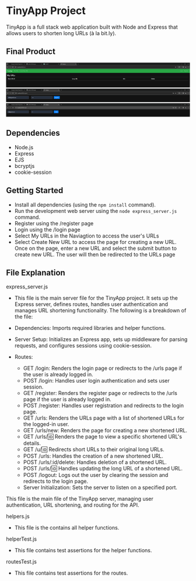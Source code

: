 # TinyApp Project

TinyApp is a full stack web application built with Node and Express that allows users to shorten long URLs (à la bit.ly).

## Final Product

!["TinyApp - URLs Page"](images/TinyApp%20-%20URLs%20Page.png)
!["TinyApp - Register Page"](images/TinyApp%20-%20Register%20Page.png)
!["TinyApp - Login Page"](images/TinyApp%20-%20Login%20Page.png)

## Dependencies

- Node.js
- Express
- EJS
- bcryptjs
- cookie-session

## Getting Started

- Install all dependencies (using the `npm install` command).
- Run the development web server using the `node express_server.js` command.
- Register using the /register page
- Login using the /login page
- Select My URLs in the Naviagtion to access the user's URLs
- Select Create New URL to access the page for creating a new URL. Once on the page, enter a new URL and select the submit button to create new URL. The user will then be redirected to the URLs page

## File Explanation

express_server.js
- This file is the main server file for the TinyApp project. It sets up the Express server, defines routes, handles user authentication and manages URL shortening functionality. The following is a breakdown of the file:

- Dependencies: Imports required libraries and helper functions.
- Server Setup: Initializes an Express app, sets up middleware for parsing requests, and configures sessions using cookie-session.
- Routes:
    - GET /login: Renders the login page or redirects to the /urls page if the user is already logged in.
    - POST /login: Handles user login authentication and sets user session.
    - GET /register: Renders the register page or redirects to the /urls page if the user is already logged in.
    - POST /register: Handles user registration and redirects to the login page.
    - GET /urls: Renders the URLs page with a list of shortened URLs for the logged-in user.
    - GET /urls/new: Renders the page for creating a new shortened URL.
    - GET /urls/:id: Renders the page to view a specific shortened URL's details.
    - GET /u/:id: Redirects short URLs to their original long URLs.
    - POST /urls: Handles the creation of a new shortened URL.
    - POST /urls/:id/delete: Handles deletion of a shortened URL.
    - POST /urls/:id: Handles updating the long URL of a shortened URL.
    - POST /logout: Logs out the user by clearing the session and redirects to the login page.
    - Server Initialization: Sets the server to listen on a specified port.

This file is the main file of the TinyApp server, managing user authentication, URL shortening, and routing for the API.

helpers.js
- This file is the contains all helper functions.

helperTest.js
- This file contains test assertions for the helper functions.

routesTest.js
- This file contains test assertions for the routes.